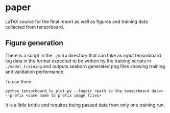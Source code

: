 # paper

LaTeX source for the final report as well as figures and training data collected from tensorboard.

## Figure generation

There is a script in the `./data` directory that can take as input tensorboard log data in the format expected to be written by the training scripts in `./model_training` and outputs seaborn generated png files showing training and validation performance.

To use them:
```
python tensorboard_to_plot.py --logdir <path to the tensorboard data> --prefix <same name to prefix image files>
```

It is a little brittle and requires being passed data from only one training run.
